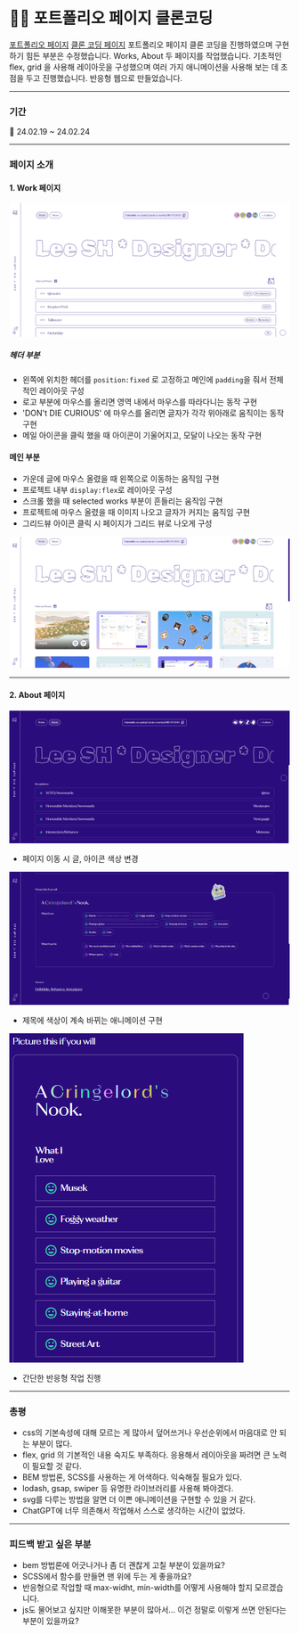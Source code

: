 # 👨‍💻 포트폴리오 페이지 클론코딩
[포트폴리오 페이지](https://igma.im/)
[클론 코딩 페이지](www.naver.com)
포트폴리오 페이지 클론 코딩을 진행하였으며 구현하기 힘든 부분은 수정했습니다.
Works, About 두 페이지를 작업했습니다. 기초적인 flex, grid 을 사용해 레이아웃을 구성했으며
여러 가지 애니메이션을 사용해 보는 데 초점을 두고 진행했습니다. 
반응형 웹으로 만들었습니다. 
___
### 기간
📆 24.02.19 ~ 24.02.24
___
### 페이지 소개 
#### 1. Work 페이지
![Work1](./images/readme/Work1.png)
##### 헤더 부분
- 왼쪽에 위치한 헤더를 `position:fixed` 로 고정하고 메인에 `padding`을 줘서 전체적인 레이아웃 구성
- 로고 부분에 마우스를 올리면 영역 내에서 마우스를 따라다니는 동작 구현
- 'DON't DIE CURIOUS' 에 마우스를 올리면 글자가 각각 위아래로 움직이는 동작 구현
- 메일 아이콘을 클릭 했을 때 아이콘이 기울어지고, 모달이 나오는 동작 구현

#### 메인 부분
- 가운데 글에 마우스 올렸을 때 왼쪽으로 이동하는 움직임 구현
- 프로젝트 내부 `display:flex`로 레이아웃 구성 
- 스크롤 했을 때 selected works 부분이 흔들리는 움직임 구현
- 프로젝트에 마우스 올렸을 때 이미지 나오고 글자가 커지는 움직임 구현
- 그리드뷰 아이콘 클릭 시 페이지가 그리드 뷰로 나오게 구성

![Work2](./images/readme/Work2.png)
___
#### 2. About 페이지
![About1](./images/readme/About1.png)
- 페이지 이동 시 글, 아이콘 색상 변경

![About2](./images/readme/About2.png)
- 제목에 색상이 계속 바뀌는 애니메이션 구현

![About3](./images/readme/About3.png)
- 간단한 반응형 작업 진행

---
### 총평
- css의 기본속성에 대해 모르는 게 많아서 덮어쓰거나 우선순위에서 마음대로 안 되는 부분이 많다. 
- flex, grid 의 기본적인 내용 숙지도 부족하다. 응용해서 레이아웃을 짜려면 큰 노력이 필요할 것 같다. 
- BEM 방법론, SCSS를 사용하는 게 어색하다. 익숙해질 필요가 있다. 
- lodash, gsap, swiper 등 유명한 라이브러리를 사용해 봐야겠다. 
- svg를 다루는 방법을 알면 더 이쁜 애니메이션을 구현할 수 있을 거 같다. 
- ChatGPT에 너무 의존해서 작업해서 스스로 생각하는 시간이 없었다.
---
### 피드백 받고 싶은 부분
- bem 방법론에 어긋나거나 좀 더 괜찮게 고칠 부분이 있을까요?
- SCSS에서 함수를 만들면 맨 위에 두는 게 좋을까요?
- 반응형으로 작업할 때 max-widht, min-width를 어떻게 사용해야 할지 모르겠습니다.
- js도 물어보고 싶지만 이해못한 부분이 많아서... 이건 정말로 이렇게 쓰면 안된다는 부분이 있을까요?